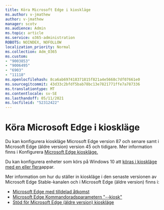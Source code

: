 ```yaml
---
title: Köra Microsoft Edge i kioskläge
ms.author: v-jmathew
author: v-jmathew
manager: scotv
ms.audience: Admin
ms.topic: article
ms.service: o365-administration
ROBOTS: NOINDEX, NOFOLLOW
localization_priority: Normal
ms.collection: Adm_O365
ms.custom:
- "9003853"
- "9006495"
- "6903"
- "11118"
ms.openlocfilehash: 8ca6ab697418371815f821a4e5668c7df07661e0
ms.sourcegitcommit: 43d33c2bfdf5bab78bc13e7821771ffe7a787336
ms.translationtype: MT
ms.contentlocale: sv-SE
ms.lasthandoff: 05/11/2021
ms.locfileid: "52312422"
---
```

# <a name="run-microsoft-edge-in-kiosk-mode"></a>Köra Microsoft Edge i kioskläge

Du kan konfigurera kioskläge Microsoft Edge version 87 och senare samt i Microsoft Edge (äldre version) version 45 och tidigare. Mer information finns i Konfigurera [Microsoft Edge kioskläge.](https://docs.microsoft.com/deployedge/microsoft-edge-configure-kiosk-mode)

Du kan konfigurera enheter som körs på Windows 10 att [köras i kioskläge med en eller flera](https://go.microsoft.com/fwlink/?linkid=2133659)appar.

Mer information om hur du ställer in kioskläge i den senaste versionen av Microsoft Edge Stable-kanalen och i Microsoft Edge (äldre version) finns i:

- [Microsoft Edge med tilldelad åtkomst](https://docs.microsoft.com/deployedge/microsoft-edge-configure-kiosk-mode#microsoft-edge-with-assigned-access)
- [Microsoft Edge Kommandoradsparametern "--kiosk"](https://answers.microsoft.com/microsoftedge/forum/msedge_open-msedge_win10/access-microsoft-edge-using-command-line/03a4add6-9ca4-4fbb-a183-aaa763a0ab76)
- [Stöd för Microsoft Edge (äldre version) kioskläge](https://blogs.windows.com/msedgedev/2021/02/05/what-you-need-to-know-about-kiosk-mode-when-support-for-microsoft-edge-legacy-ends/)
